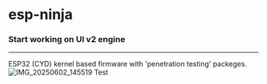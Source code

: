 # esp-ninja
### Start working on UI v2 engine
-----
ESP32 (CYD) kernel based firmware with 'penetration testing' packeges. 
![IMG_20250602_145519](https://github.com/user-attachments/assets/4b2cd21e-bbd4-4fd4-a07d-558f58d45e5a)
Test
